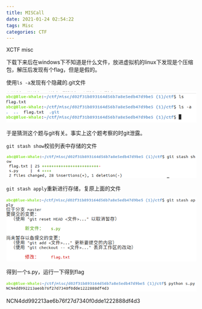 ```yaml
---
title: MISCall
date: 2021-01-24 02:54:22
tags: Misc
categories: CTF
---
```


XCTF misc

下载下来后在windows下不知道是什么文件，放进虚拟机的linux下发现是个压缩包，解压后发现有个flag，但是是假的。

使用`ls -a`发现有个隐藏的.git文件

![](MISCall/1%E6%8D%95%E8%8E%B7.PNG)

于是猜测这个题与git有关。事实上这个题考察的时git泄露。

`git stash show`校验列表中存储的文件

![](MISCall/2%E6%8D%95%E8%8E%B7.PNG)

`git stash apply`重新进行存储，复原上面的文件

![](MISCall/3%E6%8D%95%E8%8E%B7.PNG)

得到一个s.py，运行一下得到flag

![](MISCall/4%E6%8D%95%E8%8E%B7.PNG)

NCN4dd992213ae6b76f27d7340f0dde1222888df4d3